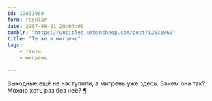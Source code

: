 ```yaml
---
id: 12631969
form: regular
date: 2007-09-21 20:04:00
tumblr: "https://untitled.urbansheep.com/post/12631969"
title: "Те же и мигрень"
tags:
    - твиты
    - мигрень

---
```


<p>Выходные ещё не наступили, а мигрень уже здесь. Зачем она так? Можно хоть раз без неё? <a href="http://twitter.com/urbansheep/statuses/284393532">¶</a></p>

